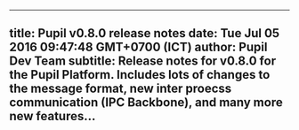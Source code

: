 ---
 title: Pupil v0.8.0 release notes
 date: Tue Jul 05 2016 09:47:48 GMT+0700 (ICT)
 author: Pupil Dev Team
 subtitle: Release notes for v0.8.0 for the Pupil Platform. Includes lots of changes to the message format, new inter proecss communication (IPC Backbone), and many more new features...
 ---

<script src="//cdn.rawgit.com/showdownjs/showdown/1.3.0/dist/showdown.min.js"></script>
<script type="text/javascript">
document.addEventListener("DOMContentLoaded", function(event) { 
	$(document).ready(function() {
		$.ajax({
			type: 'GET',
			url: "https://api.github.com/repos/pupil-labs/pupil/releases/tags/v0.8",
			dataType: "jsonp",
			success: function(data, textStatus,jaXHR){
				var converter = new showdown.Converter();
				var text = data.data.body;
				var html = converter.makeHtml(text); 
				$('section[class="content"]').html(html);
				$('a[href="#downloads"]').prop('href',data.data.html_url);
			}
		});
	});
});
</script>
